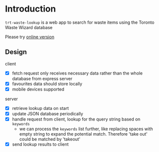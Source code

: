 # Introduction

`trt-waste-lookup` is a web app to search for waste items using the Toronto Waste Wizard database

Please try [online version](https://trt-waste-lookup.herokuapp.com/)

## Design

client
  - [x] fetch request only receives necessary data rather than the whole database from express server
  - [x] favourites data should store locally
  - [x] mobile devices supported

server
  - [x] retrieve lookup data on start
  - [x] update JSON database periodically
  - [x] handle request from client, lookup for the query string based on `keywords`
    - we can process the `keywords` list further, like replacing spaces with empty string to expand the potential match. Therefore 'take out' could be matched by 'takeout'
  - [x] send lookup results to client
